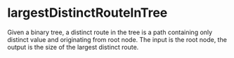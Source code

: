 # largestDistinctRouteInTree
Given a binary tree, a distinct route in the tree is a path containing only distinct value and originating from root node.
The input is the root node, the output is the size of the largest distinct route.
